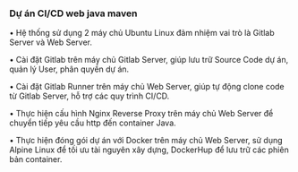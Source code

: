 ### Dự án CI/CD web java maven

 • Hệ thống sử dụng 2 máy chủ Ubuntu Linux đảm nhiệm vai trò là Gitlab Server và Web Server.

 • Cài đặt Gitlab trên máy chủ Gitlab Server, giúp lưu trữ Source Code dự án, quản lý User, phân quyền dự án. 

 • Cài đặt Gitlab Runner trên máy chủ Web Server, giúp tự động clone code từ Gitlab Server, hỗ trợ các quy trình CI/CD.

 • Thực hiện cấu hình Nginx Reverse Proxy trên máy chủ Web Server để chuyển tiếp yêu cầu http đến container Java.

 • Thực hiện đóng gói dự án với Docker trên máy chủ Web Server, sử dụng Alpine Linux để tối ưu tài nguyên xây dựng, DockerHup để lưu trữ các phiên bản container.
